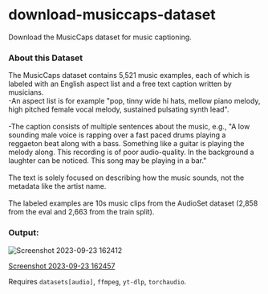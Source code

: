 # download-musiccaps-dataset

Download the MusicCaps dataset for music captioning.
<h3>About this Dataset</h3>
The MusicCaps dataset contains 5,521 music examples, each of which is labeled with an English aspect list and a free text caption written by musicians.
<br>
-An aspect list is for example "pop, tinny wide hi hats, mellow piano melody, high pitched female vocal melody, sustained pulsating synth lead".
<br>
<br>
-The caption consists of multiple sentences about the music, e.g., "A low sounding male voice is rapping over a fast paced drums playing a reggaeton beat along with 
 a bass. Something like a guitar is playing the melody along. This recording is of poor audio-quality. In the background a laughter can be noticed. This song may be 
 playing in a bar."
<br>
<br>
 The text is solely focused on describing how the music sounds, not the metadata like the artist name.
<br>
<br>
The labeled examples are 10s music clips from the AudioSet dataset (2,858 from the eval and 2,663 from the train split).
<br>
<h3> Output:</h3>

![Screenshot 2023-09-23 162412](https://github.com/hardikajoshi/Updated-ChorusCaption/assets/90562304/e187f058-add8-4d6e-b7c0-03a8405cb851)




[Screenshot 2023-09-23 162457](https://github.com/hardikajoshi/Updated-ChorusCaption/assets/90562304/48def064-6fd9-4b16-97e7-f1ad7b420574)


Requires `datasets[audio]`, `ffmpeg`, `yt-dlp`, `torchaudio`.
